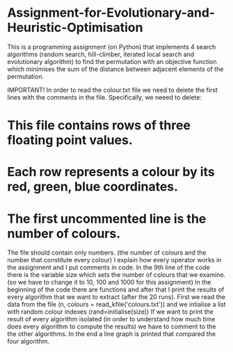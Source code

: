 # Assignment-for-Evolutionary-and-Heuristic-Optimisation
This is a programming assignment (on Python) that implements 4 search algorithms (random search, hill-climber, iterated local search and evolutionary algorithm) to find the permutation with an objective function which minimises the sum of the distance between adjacent elements of the permutation. 

IMPORTANT! In order to read the colour.txt file we need to delete the first lines with the comments in the file. Specifically, we neeed to delete:
# This file contains rows of three floating point values.
# Each row represents a colour by its red, green, blue coordinates.
# The first uncommented line is the number of colours.
The file should contain only numbers. (the number of colours and the number that constitute every colour)
I explain how every operator works in the assignment and I put comments in code.
In the 9th line of the code there is the variable size which sets the number of colours that we examine. (so we have to change it to 10, 100 and 1000 for this assignment)
In the beginning of the code there are functions and after that I print the results of every algorithm that we want to extract (after the 20 runs).
First we read the data from the file (n, colours = read_kfile('colours.txt')) and we intialise a list with random colour indexes (rand=initialise(size))
If we want to print the result of every algorithm isolated (in order to understand how much time does every algorithm to compute the results) we have to comment to the the other algorithms.
In the end a line graph is printed that compared the four algorithm.
